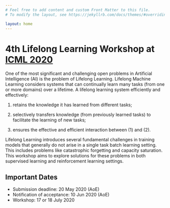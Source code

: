 ```yaml
---
# Feel free to add content and custom Front Matter to this file.
# To modify the layout, see https://jekyllrb.com/docs/themes/#overriding-theme-defaults

layout: home
---
```


# 4th Lifelong Learning Workshop at [ICML 2020](https://icml.cc/Conferences/2020/)

One of the most significant and challenging open problems in Artificial Intelligence (AI) is the problem of Lifelong Learning. Lifelong Machine Learning considers systems that can continually learn many tasks (from one or more domains) over a lifetime. A lifelong learning system efficiently and effectively:

1. retains the knowledge it has learned from different tasks;

2. selectively transfers knowledge (from previously learned tasks) to facilitate the learning of new tasks;

3. ensures the effective and efficient interaction between (1) and (2).

Lifelong Learning introduces several fundamental challenges in training models that generally do not arise in a single task batch learning setting. This includes problems like catastrophic forgetting and capacity saturation. This workshop aims to explore solutions for these problems in both supervised learning and reinforcement learning settings.

## Important Dates

* Submission deadline: 20 May 2020 (AoE)
* Notification of acceptance: 10 Jun 2020 (AoE)
* Workshop: 17 or 18 July 2020

